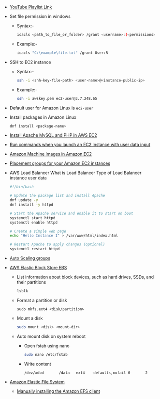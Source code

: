 - [YouTube Playlist Link](https://www.youtube.com/playlist?list=PLbGui_ZYuhiiP7MwyVbZn4gkkJA4r5Hqp)

- Set file permission in windows

  - Syntax:-
    
    ```sh
    icacls <path_to_file_or_folder> /grant <username>:(<permissions>)
    ```

  - Example:-
  
    ```sh
    icacls "C:\example\file.txt" /grant User:R
    ```

- SSH to EC2 instance

  - Syntax:-

    ```sh
    ssh -i <shh-key-file-path> <user-name>@<instance-public-ip>
    ```

  - Example:-
 
    ```sh
    ssh -i awskey.pem ec2-user@3.7.248.65
    ```

- Default user for Amazon Linux is `ec2-user`

- Install packages in Amazon Linux

  ```sh
  dnf install <package-name>
  ```

- [Install Apache MySQL and PHP in AWS EC2](https://docs.aws.amazon.com/linux/al2023/ug/ec2-lamp-amazon-linux-2023.html)

- [Run commands when you launch an EC2 instance with user data input
](https://docs.aws.amazon.com/AWSEC2/latest/UserGuide/user-data.html)

- [Amazon Machine Images in Amazon EC2](https://docs.aws.amazon.com/AWSEC2/latest/UserGuide/AMIs.html)

- [Placement groups for your Amazon EC2 instances](https://docs.aws.amazon.com/AWSEC2/latest/UserGuide/placement-groups.html)

- AWS Load Balancer What is Load Balancer Type of Load Balancer instance user data

  ```sh
  #!/bin/bash
  
  # Update the package list and install Apache
  dnf update -y
  dnf install -y httpd
  
  # Start the Apache service and enable it to start on boot
  systemctl start httpd
  systemctl enable httpd
  
  # Create a simple web page
  echo "Hello Instance 1" > /var/www/html/index.html
  
  # Restart Apache to apply changes (optional)
  systemctl restart httpd
  ```

- [Auto Scaling groups](https://docs.aws.amazon.com/autoscaling/ec2/userguide/auto-scaling-groups.html)

- [AWS Elastic Block Store EBS](https://youtu.be/nhds4IbMUIk?si=t3sik1LWAu1vJAQl)

  - List information about block devices, such as hard drives, SSDs, and their partitions
  
    ```sh
    lsblk
    ```
  
  - Format a partition or disk
  
    ```
    sudo mkfs.ext4 <disk/partition>
    ```

  - Mount a disk

    ```sh
    sudo mount <disk> <mount-dir>
    ```

  - Auto mount disk on system reboot
  
    - Open fstab using nano

      ```sh
      sudo nano /etc/fstab
      ```
    
    - Write content

      ```config
      /dev/xdbd       /data   ext4    defaults,nofail 0       2
      ```

- [Amazon Elastic File System](https://docs.aws.amazon.com/efs/latest/ug/whatisefs.html)

  - [Manually installing the Amazon EFS client](https://docs.aws.amazon.com/efs/latest/ug/installing-amazon-efs-utils.html) 
